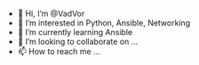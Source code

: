 - 👋 Hi, I’m @VadVor
- 👀 I’m interested in Python, Ansible, Networking
- 🌱 I’m currently learning Ansible
- 💞️ I’m looking to collaborate on ...
- 📫 How to reach me ...

<!---
VadVor/VadVor is a ✨ special ✨ repository because its `README.md` (this file) appears on your GitHub profile.
You can click the Preview link to take a look at your changes.
--->
